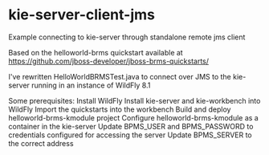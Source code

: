 # kie-server-client-jms
Example connecting to kie-server through standalone remote jms client

Based on the helloworld-brms quickstart available at https://github.com/jboss-developer/jboss-brms-quickstarts/

I've rewritten HelloWorldBRMSTest.java to connect over JMS to the kie-server running in an instance of WildFly 8.1

Some prerequisites:
Install WildFly
Install kie-server and kie-workbench into WildFly
Import the quickstarts into the workbench
Build and deploy helloworld-brms-kmodule project
Configure helloworld-brms-kmodule as a container in the kie-server
Update BPMS_USER and BPMS_PASSWORD to credentials configured for accessing the server
Update BPMS_SERVER to the correct address
